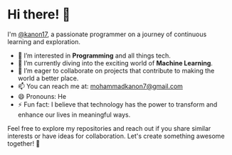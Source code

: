 # Hi there! 👋

I'm [@kanon17](https://github.com/kanon17), a passionate programmer on a journey of continuous learning and exploration.

- 👀 I’m interested in **Programming** and all things tech.
- 🌱 I’m currently diving into the exciting world of **Machine Learning**.
- 💞️ I’m eager to collaborate on projects that contribute to making the world a better place.
- 📫 You can reach me at: [mohammadkanon7@gmail.com](mailto:mohammadkanon7@gmail.com)
- 😄 Pronouns: He
- ⚡ Fun fact: I believe that technology has the power to transform and enhance our lives in meaningful ways.

Feel free to explore my repositories and reach out if you share similar interests or have ideas for collaboration. Let's create something awesome together! 🚀
